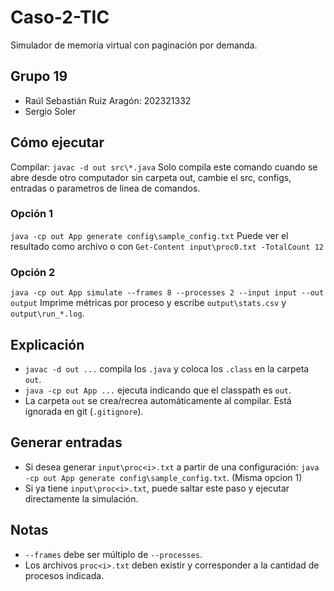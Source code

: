# Caso-2-TIC
Simulador de memoria virtual con paginación por demanda.

## Grupo 19
- Raúl Sebastián Ruiz Aragón: 202321332
- Sergio Soler

## Cómo ejecutar
Compilar: `javac -d out src\*.java`
    Solo compila este comando cuando se abre desde otro computador sin carpeta out, cambie el src, configs, entradas o parametros de linea de comandos.

### Opción 1
`java -cp out App generate config\sample_config.txt`
Puede ver el resultado como archivo o con `Get-Content input\proc0.txt -TotalCount 12`

### Opción 2
`java -cp out App simulate --frames 8 --processes 2 --input input --out output`
Imprime métricas por proceso y escribe `output\stats.csv` y `output\run_*.log`.

## Explicación
- `javac -d out ...` compila los `.java` y coloca los `.class` en la carpeta `out`.
- `java -cp out App ...` ejecuta indicando que el classpath es `out`.
- La carpeta `out` se crea/recrea automáticamente al compilar. Está ignorada en git (`.gitignore`).

## Generar entradas
- Si desea generar `input\proc<i>.txt` a partir de una configuración: `java -cp out App generate config\sample_config.txt`. (Misma opcion 1)
- Si ya tiene `input\proc<i>.txt`, puede saltar este paso y ejecutar directamente la simulación.

## Notas
- `--frames` debe ser múltiplo de `--processes`.
- Los archivos `proc<i>.txt` deben existir y corresponder a la cantidad de procesos indicada.
